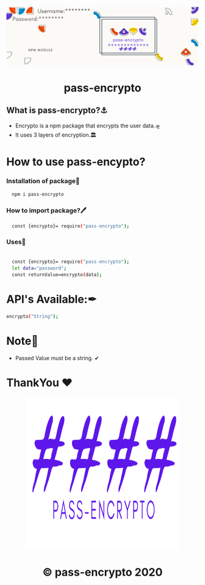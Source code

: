<p align="center">
  <a>
    <img src="./pass-ecrypto.png" width = "1400px"/>
  </a>
</p>
<h1 align="center">
  pass-encrypto
</h1>

 
</p>

## What is pass-encrypto?⚓
* Encrypto is a npm package that encrypts the user data.🛸
* It uses 3 layers of encryption.🏛


# How to use pass-encypto?
### Installation of package🚩
```bash
  npm i pass-encrypto
```


### How to import package?🖊
```bash
  const {encrypto}= require("pass-encrypto");
  ```

### Uses👀

```bash

  const {encrypto}= require("pass-encrypto");
  let data="password";
  const returnValue=encrypto(data);

  ```
  


# API's Available:✒
```bash
encrypto("String");
```

# Note📃
* Passed Value must be a string. ✔

# ThankYou ❤
<p align="center">
<img src="./pass-logo.png" width="400" height ="400">
</p>

<h1 align="center">
   © pass-encrypto 2020
</h1>

